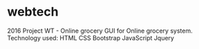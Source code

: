 # webtech
2016 Project WT - Online grocery
GUI for Online grocery system.
Technology used:
HTML
CSS
Bootstrap
JavaScript 
Jquery
